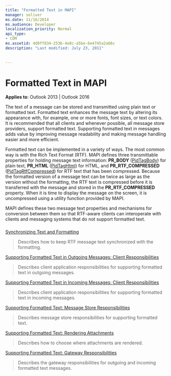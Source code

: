 ```yaml
---
title: "Formatted Text in MAPI"
manager: soliver
ms.date: 11/16/2014
ms.audience: Developer
localization_priority: Normal
api_type:
- COM
ms.assetid: 4d0ff834-253b-4e8c-a5be-6e4745a2a66c
description: "Last modified: July 23, 2011"
 
 
---
```


# Formatted Text in MAPI

  
  
**Applies to**: Outlook 2013 | Outlook 2016 
  
The text of a message can be stored and transmitted using plain text or formatted text. Formatted text enhances the message text by altering its appearance with, for example, one or more fonts, font sizes, or text colors. It is recommended that all clients and whenever possible, all message store providers, support formatted text. Supporting formatted text in messages adds value by improving message readability and making message handling easier and more efficient.
  
Formatted text can be implemented in a variety of ways. The most common way is with the Rich Text Format (RTF). MAPI defines three transmittable properties for holding message text information: **PR_BODY** ([PidTagBody](pidtagbody-canonical-property.md)) for plain text, **PR_HTML** ([PidTagHtml](pidtaghtml-canonical-property.md)) for HTML, and **PR_RTF_COMPRESSED** ([PidTagRtfCompressed](pidtagrtfcompressed-canonical-property.md)) for RTF text that has been compressed. Because the formatted version of a message text can be twice as large as the version without the formatting, the RTF text is compressed before it is transferred with the message and stored in the **PR_RTF_COMPRESSED** property. When it is time to display the message on the screen, it is uncompressed using a utility function provided by MAPI. 
  
MAPI defines these two message text properties and mechanisms for conversion between them so that RTF-aware clients can interoperate with clients and messaging systems that do not support formatted text.
  
### 

[Synchronizing Text and Formatting](synchronizing-text-and-formatting.md)
  
> Describes how to keep RTF message text synchronized with the formatting.
    
[Supporting Formatted Text in Outgoing Messages: Client Responsibilities](supporting-formatted-text-in-outgoing-messages-client-responsibilities.md)
  
> Describes client application responsibilities for supporting formatted text in outgoing messages.
    
[Supporting Formatted Text in Incoming Messages: Client Responsibilities](supporting-formatted-text-in-incoming-messages-client-responsibilities.md)
  
> Describes client application responsibilities for supporting formatted text in incoming messages.
    
[Supporting Formatted Text: Message Store Responsibilities](supporting-formatted-text-message-store-responsibilities.md)
  
> Describes message store responsibilities for supporting formatted text.
    
[Supporting Formatted Text: Rendering Attachments](supporting-formatted-text-rendering-attachments.md)
  
> Describes how to choose where attachments are rendered.
    
[Supporting Formatted Text: Gateway Responsibilities](supporting-formatted-text-gateway-responsibilities.md)
  
> Describes the gateway responsibilities for outgoing and incoming formatted text messages.
    

